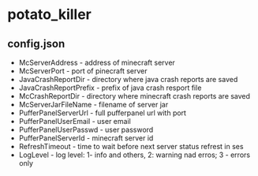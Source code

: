 # potato_killer

## config.json 

* McServerAddress - address of minecraft server
*	McServerPort - port of pinecraft server
*	JavaCrashReportDir - directory where java crash reports are saved
*	JavaCrashReportPrefix - prefix of java crash resport file
*	McCrashReportDir - directory where minecraft crash reports are saved
*	McServerJarFileName - filename of server jar
*	PufferPanelServerUrl - full pufferpanel url with port
*	PufferPanelUserEmail - user email
*	PufferPanelUserPasswd - user password
*	PufferPanelServerId - minecraft server id
*	RefreshTimeout - time to wait before next server status refrest in ses
*	LogLevel - log level: 1- info and others, 2: warning nad erros; 3 - errors only
